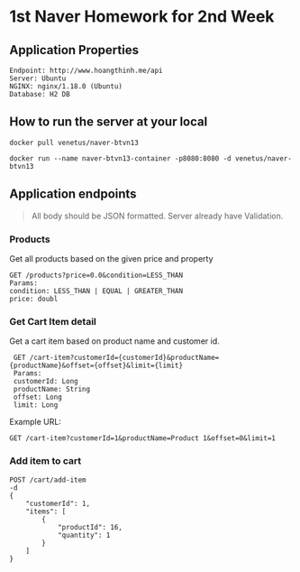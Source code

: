 # 1st Naver Homework for 2nd Week

## Application Properties

```
Endpoint: http://www.hoangthinh.me/api
Server: Ubuntu
NGINX: nginx/1.18.0 (Ubuntu)
Database: H2 DB
```

## How to run the server at your local

```
docker pull venetus/naver-btvn13

docker run --name naver-btvn13-container -p8080:8080 -d venetus/naver-btvn13
```

## Application endpoints

> All body should be JSON formatted. Server already have Validation.

### Products

Get all products based on the given price and property

```
GET /products?price=0.0&condition=LESS_THAN
Params: 
condition: LESS_THAN | EQUAL | GREATER_THAN
price: doubl
```

### Get Cart Item detail

Get a cart item based on product name and customer id.

```
 GET /cart-item?customerId={customerId}&productName={productName}&offset={offset}&limit={limit}
 Params: 
 customerId: Long
 productName: String
 offset: Long
 limit: Long
```

Example URL:

```
GET /cart-item?customerId=1&productName=Product 1&offset=0&limit=1
```

### Add item to cart

```
POST /cart/add-item
-d
{
    "customerId": 1,
    "items": [
        {
            "productId": 16,
            "quantity": 1
        }
    ]
}
```

